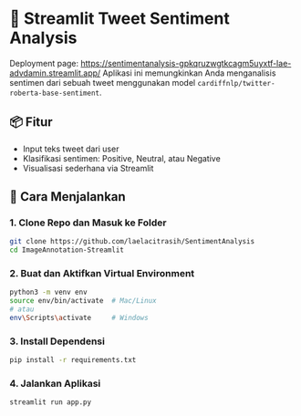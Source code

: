 # 🧠 Streamlit Tweet Sentiment Analysis
Deployment page: https://sentimentanalysis-gpkqruzwgtkcagm5uyxtf-lae-advdamin.streamlit.app/
Aplikasi ini memungkinkan Anda menganalisis sentimen dari sebuah tweet menggunakan model `cardiffnlp/twitter-roberta-base-sentiment`.

## 📦 Fitur
- Input teks tweet dari user
- Klasifikasi sentimen: Positive, Neutral, atau Negative
- Visualisasi sederhana via Streamlit

## 🚀 Cara Menjalankan

### 1. Clone Repo dan Masuk ke Folder
```bash
git clone https://github.com/laelacitrasih/SentimentAnalysis
cd ImageAnnotation-Streamlit
```

### 2. Buat dan Aktifkan Virtual Environment
```bash
python3 -m venv env
source env/bin/activate  # Mac/Linux
# atau
env\Scripts\activate     # Windows
```

### 3. Install Dependensi
```bash
pip install -r requirements.txt
```

### 4. Jalankan Aplikasi
```bash
streamlit run app.py
```
